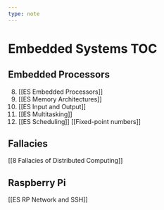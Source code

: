 ```yaml
---
type: note
---
```

# Embedded Systems TOC
## Embedded Processors
8. [[ES Embedded Processors]]
9. [[ES Memory Architectures]]
10. [[ES Input and Output]]
11. [[ES Multitasking]]
12. [[ES Scheduling]]
[[Fixed-point numbers]]

## Fallacies
[[8 Fallacies of Distributed Computing]]

## Raspberry Pi
[[ES RP Network and SSH]]